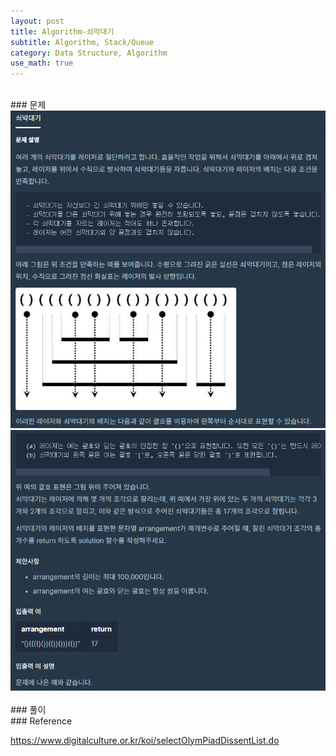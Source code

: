 ```yaml
---
layout: post
title: Algorithm-쇠막대기
subtitle: Algorithm, Stack/Queue
category: Data Structure, Algorithm
use_math: true
---
```


<br>
### 문제

<center><img src = '/post_img/200404/image9.png' width="600"/></center>
<center><img src = '/post_img/200404/image10.png' width="600"/></center>

<br>
### 풀이

<br>
### Reference

https://www.digitalculture.or.kr/koi/selectOlymPiadDissentList.do
